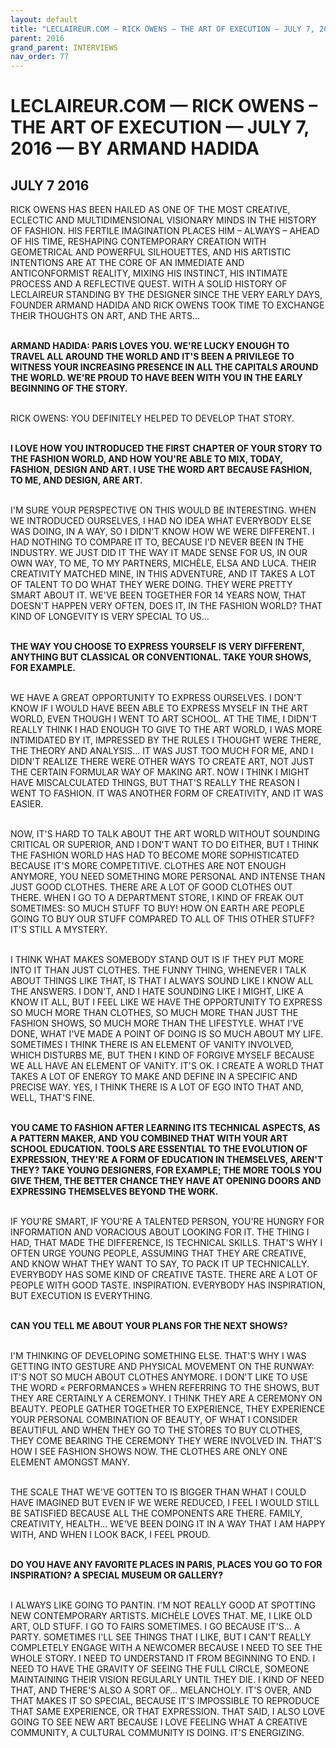 ```yaml
---
layout: default
title: "LECLAIREUR.COM — RICK OWENS – THE ART OF EXECUTION — JULY 7, 2016 — BY ARMAND HADIDA"
parent: 2016
grand_parent: INTERVIEWS
nav_order: 77
---
```


# LECLAIREUR.COM — RICK OWENS – THE ART OF EXECUTION — JULY 7, 2016 — BY ARMAND HADIDA
## JULY 7 2016 

<p>RICK OWENS HAS BEEN HAILED AS ONE OF THE MOST CREATIVE, ECLECTIC AND MULTIDIMENSIONAL VISIONARY MINDS IN THE HISTORY OF FASHION. HIS FERTILE IMAGINATION PLACES HIM – ALWAYS – AHEAD OF HIS TIME, RESHAPING CONTEMPORARY CREATION WITH GEOMETRICAL AND POWERFUL SILHOUETTES, AND HIS ARTISTIC INTENTIONS ARE AT THE CORE OF AN IMMEDIATE AND ANTICONFORMIST REALITY, MIXING HIS INSTINCT, HIS INTIMATE PROCESS AND A REFLECTIVE QUEST. WITH A SOLID HISTORY OF LECLAIREUR STANDING BY THE DESIGNER SINCE THE VERY EARLY DAYS, FOUNDER ARMAND HADIDA AND RICK OWENS TOOK TIME TO EXCHANGE THEIR THOUGHTS ON ART, AND THE ARTS…
<br><br></p>
<p><b>ARMAND HADIDA: PARIS LOVES YOU. WE'RE LUCKY ENOUGH TO TRAVEL ALL AROUND THE WORLD AND IT'S BEEN A PRIVILEGE TO WITNESS YOUR INCREASING PRESENCE IN ALL THE CAPITALS AROUND THE WORLD. WE'RE PROUD TO HAVE BEEN WITH YOU IN THE EARLY BEGINNING OF THE STORY.</b>
<br><br></p>
<p>RICK OWENS: YOU DEFINITELY HELPED TO DEVELOP THAT STORY.
<br><br></p>
<p><b>I LOVE HOW YOU INTRODUCED THE FIRST CHAPTER OF YOUR STORY TO THE FASHION WORLD, AND HOW YOU'RE ABLE TO MIX, TODAY, FASHION, DESIGN AND ART. I USE THE WORD ART BECAUSE FASHION, TO ME, AND DESIGN, ARE ART.</b>
<br><br></p>
<p>I'M SURE YOUR PERSPECTIVE ON THIS WOULD BE INTERESTING. WHEN WE INTRODUCED OURSELVES, I HAD NO IDEA WHAT EVERYBODY ELSE WAS DOING, IN A WAY, SO I DIDN'T KNOW HOW WE WERE DIFFERENT. I HAD NOTHING TO COMPARE IT TO, BECAUSE I'D NEVER BEEN IN THE INDUSTRY. WE JUST DID IT THE WAY IT MADE SENSE FOR US, IN OUR OWN WAY, TO ME, TO MY PARTNERS, MICHÈLE, ELSA AND LUCA. THEIR CREATIVITY MATCHED MINE, IN THIS ADVENTURE, AND IT TAKES A LOT OF TALENT TO DO WHAT THEY WERE DOING. THEY WERE PRETTY SMART ABOUT IT. WE'VE BEEN TOGETHER FOR 14 YEARS NOW, THAT DOESN'T HAPPEN VERY OFTEN, DOES IT, IN THE FASHION WORLD? THAT KIND OF LONGEVITY IS VERY SPECIAL TO US…
<br><br></p>
<p><b>THE WAY YOU CHOOSE TO EXPRESS YOURSELF IS VERY DIFFERENT, ANYTHING BUT CLASSICAL OR CONVENTIONAL. TAKE YOUR SHOWS, FOR EXAMPLE.</b>
<br><br></p>
<p>WE HAVE A GREAT OPPORTUNITY TO EXPRESS OURSELVES. I DON'T KNOW IF I WOULD HAVE BEEN ABLE TO EXPRESS MYSELF IN THE ART WORLD, EVEN THOUGH I WENT TO ART SCHOOL. AT THE TIME, I DIDN'T REALLY THINK I HAD ENOUGH TO GIVE TO THE ART WORLD, I WAS MORE INTIMIDATED BY IT, IMPRESSED BY THE RULES I THOUGHT WERE THERE, THE THEORY AND ANALYSIS… IT WAS JUST TOO MUCH FOR ME, AND I DIDN'T REALIZE THERE WERE OTHER WAYS TO CREATE ART, NOT JUST THE CERTAIN FORMULAR WAY OF MAKING ART. NOW I THINK I MIGHT HAVE MISCALCULATED THINGS, BUT THAT'S REALLY THE REASON I WENT TO FASHION. IT WAS ANOTHER FORM OF CREATIVITY, AND IT WAS EASIER.
<br><br></p>
<p>NOW, IT'S HARD TO TALK ABOUT THE ART WORLD WITHOUT SOUNDING CRITICAL OR SUPERIOR, AND I DON'T WANT TO DO EITHER, BUT I THINK THE FASHION WORLD HAS HAD TO BECOME MORE SOPHISTICATED BECAUSE IT'S MORE COMPETITIVE. CLOTHES ARE NOT ENOUGH ANYMORE, YOU NEED SOMETHING MORE PERSONAL AND INTENSE THAN JUST GOOD CLOTHES. THERE ARE A LOT OF GOOD CLOTHES OUT THERE. WHEN I GO TO A DEPARTMENT STORE, I KIND OF FREAK OUT SOMETIMES: SO MUCH STUFF TO BUY! HOW ON EARTH ARE PEOPLE GOING TO BUY OUR STUFF COMPARED TO ALL OF THIS OTHER STUFF? IT'S STILL A MYSTERY.
<br><br></p>
<p>I THINK WHAT MAKES SOMEBODY STAND OUT IS IF THEY PUT MORE INTO IT THAN JUST CLOTHES. THE FUNNY THING, WHENEVER I TALK ABOUT THINGS LIKE THAT, IS THAT I ALWAYS SOUND LIKE I KNOW ALL THE ANSWERS. I DON'T, AND I HATE SOUNDING LIKE I MIGHT, LIKE A KNOW IT ALL, BUT I FEEL LIKE WE HAVE THE OPPORTUNITY TO EXPRESS SO MUCH MORE THAN CLOTHES, SO MUCH MORE THAN JUST THE FASHION SHOWS, SO MUCH MORE THAN THE LIFESTYLE. WHAT I'VE DONE, WHAT I'VE MADE A POINT OF DOING IS SO MUCH ABOUT MY LIFE. SOMETIMES I THINK THERE IS AN ELEMENT OF VANITY INVOLVED, WHICH DISTURBS ME, BUT THEN I KIND OF FORGIVE MYSELF BECAUSE WE ALL HAVE AN ELEMENT OF VANITY. IT'S OK. I CREATE A WORLD THAT TAKES A LOT OF ENERGY TO MAKE AND DEFINE IN A SPECIFIC AND PRECISE WAY. YES, I THINK THERE IS A LOT OF EGO INTO THAT AND, WELL, THAT'S FINE.
<br><br></p>
<p><b>YOU CAME TO FASHION AFTER LEARNING ITS TECHNICAL ASPECTS, AS A PATTERN MAKER, AND YOU COMBINED THAT WITH YOUR ART SCHOOL EDUCATION. TOOLS ARE ESSENTIAL TO THE EVOLUTION OF EXPRESSION, THEY'RE A FORM OF EDUCATION IN THEMSELVES, AREN'T THEY? TAKE YOUNG DESIGNERS, FOR EXAMPLE; THE MORE TOOLS YOU GIVE THEM, THE BETTER CHANCE THEY HAVE AT OPENING DOORS AND EXPRESSING THEMSELVES BEYOND THE WORK.</b>
<br><br></p>
<p>IF YOU'RE SMART, IF YOU'RE A TALENTED PERSON, YOU'RE HUNGRY FOR INFORMATION AND VORACIOUS ABOUT LOOKING FOR IT. THE THING I HAD, THAT MADE THE DIFFERENCE, IS TECHNICAL SKILLS. THAT'S WHY I OFTEN URGE YOUNG PEOPLE, ASSUMING THAT THEY ARE CREATIVE, AND KNOW WHAT THEY WANT TO SAY, TO PACK IT UP TECHNICALLY. EVERYBODY HAS SOME KIND OF CREATIVE TASTE. THERE ARE A LOT OF PEOPLE WITH GOOD TASTE. INSPIRATION. EVERYBODY HAS INSPIRATION, BUT EXECUTION IS EVERYTHING.
<br><br></p>
<p><b>CAN YOU TELL ME ABOUT YOUR PLANS FOR THE NEXT SHOWS?</b>
<br><br></p>
<p>I'M THINKING OF DEVELOPING SOMETHING ELSE. THAT'S WHY I WAS GETTING INTO GESTURE AND PHYSICAL MOVEMENT ON THE RUNWAY: IT'S NOT SO MUCH ABOUT CLOTHES ANYMORE. I DON'T LIKE TO USE THE WORD « PERFORMANCES » WHEN REFERRING TO THE SHOWS, BUT THEY ARE CERTAINLY A CEREMONY. I THINK THEY ARE A CEREMONY ON BEAUTY. PEOPLE GATHER TOGETHER TO EXPERIENCE, THEY EXPERIENCE YOUR PERSONAL COMBINATION OF BEAUTY, OF WHAT I CONSIDER BEAUTIFUL AND WHEN THEY GO TO THE STORES TO BUY CLOTHES, THEY COME BEARING THE CEREMONY THEY WERE INVOLVED IN. THAT'S HOW I SEE FASHION SHOWS NOW. THE CLOTHES ARE ONLY ONE ELEMENT AMONGST MANY.
<br><br></p>
<p>THE SCALE THAT WE'VE GOTTEN TO IS BIGGER THAN WHAT I COULD HAVE IMAGINED BUT EVEN IF WE WERE REDUCED, I FEEL I WOULD STILL BE SATISFIED BECAUSE ALL THE COMPONENTS ARE THERE. FAMILY, CREATIVITY, HEALTH… WE'VE BEEN DOING IT IN A WAY THAT I AM HAPPY WITH, AND WHEN I LOOK BACK, I FEEL PROUD.
<br><br></p>
<p><b>DO YOU HAVE ANY FAVORITE PLACES IN PARIS, PLACES YOU GO TO FOR INSPIRATION? A SPECIAL MUSEUM OR GALLERY?</b>
<br><br></p>
<p>I ALWAYS LIKE GOING TO PANTIN. I'M NOT REALLY GOOD AT SPOTTING NEW CONTEMPORARY ARTISTS. MICHÈLE LOVES THAT. ME, I LIKE OLD ART, OLD STUFF. I GO TO FAIRS SOMETIMES. I GO BECAUSE IT'S… A PARTY. SOMETIMES I'LL SEE THINGS THAT I LIKE, BUT I CAN'T REALLY COMPLETELY ENGAGE WITH A NEWCOMER BECAUSE I NEED TO SEE THE WHOLE STORY. I NEED TO UNDERSTAND IT FROM BEGINNING TO END. I NEED TO HAVE THE GRAVITY OF SEEING THE FULL CIRCLE, SOMEONE MAINTAINING THEIR VISION REGULARLY UNTIL THEY DIE. I KIND OF NEED THAT, AND THERE'S ALSO A SORT OF… MELANCHOLY. IT'S OVER, AND THAT MAKES IT SO SPECIAL, BECAUSE IT'S IMPOSSIBLE TO REPRODUCE THAT SAME EXPERIENCE, OR THAT EXPRESSION. THAT SAID, I ALSO LOVE GOING TO SEE NEW ART BECAUSE I LOVE FEELING WHAT A CREATIVE COMMUNITY, A CULTURAL COMMUNITY IS DOING. IT'S ENERGIZING.

